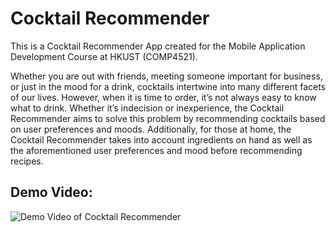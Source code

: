 # Cocktail Recommender

This is a Cocktail Recommender App created for the Mobile Application Development Course at HKUST (COMP4521).

Whether you are out with friends, meeting someone important for business, or just in the mood for a drink, cocktails intertwine into many different facets of our lives. However, when it is time to order, it’s not always easy to know what to drink. Whether it’s indecision or inexperience, the Cocktail Recommender aims to solve this problem by recommending cocktails based on user preferences and moods. Additionally, for those at home, the Cocktail Recommender takes into account ingredients on hand as well as the aforementioned user preferences and mood before recommending recipes.

## Demo Video:
![Demo Video of Cocktail Recommender](cocktail_recommender_trailer.gif)
